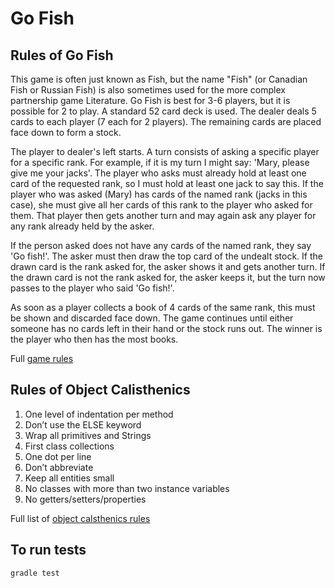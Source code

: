 Go Fish
=======

Rules of Go Fish
----------------
This game is often just known as Fish, but the name "Fish" (or Canadian Fish or Russian Fish) is also sometimes used for the more complex partnership game Literature. Go Fish is best for 3-6 players, but it is possible for 2 to play. A standard 52 card deck is used. The dealer deals 5 cards to each player (7 each for 2 players). The remaining cards are placed face down to form a stock.

The player to dealer's left starts. A turn consists of asking a specific player for a specific rank. For example, if it is my turn I might say: 'Mary, please give me your jacks'. The player who asks must already hold at least one card of the requested rank, so I must hold at least one jack to say this. If the player who was asked (Mary) has cards of the named rank (jacks in this case), she must give all her cards of this rank to the player who asked for them. That player then gets another turn and may again ask any player for any rank already held by the asker.

If the person asked does not have any cards of the named rank, they say 'Go fish!'. The asker must then draw the top card of the undealt stock. If the drawn card is the rank asked for, the asker shows it and gets another turn. If the drawn card is not the rank asked for, the asker keeps it, but the turn now passes to the player who said 'Go fish!'.

As soon as a player collects a book of 4 cards of the same rank, this must be shown and discarded face down. The game continues until either someone has no cards left in their hand or the stock runs out. The winner is the player who then has the most books.

Full [game rules](http://www.pagat.com/quartet/gofish.html)


Rules of Object Calisthenics 
---------------------------
1. One level of indentation per method
2. Don’t use the ELSE keyword
3. Wrap all primitives and Strings
4. First class collections
5. One dot per line
6. Don’t abbreviate
7. Keep all entities small
8. No classes with more than two instance variables
9. No getters/setters/properties

Full list of [object calsthenics rules](http://www.bennadel.com/resources/uploads/2012/ObjectCalisthenics.pdf)


To run tests
------------
```
gradle test
```
